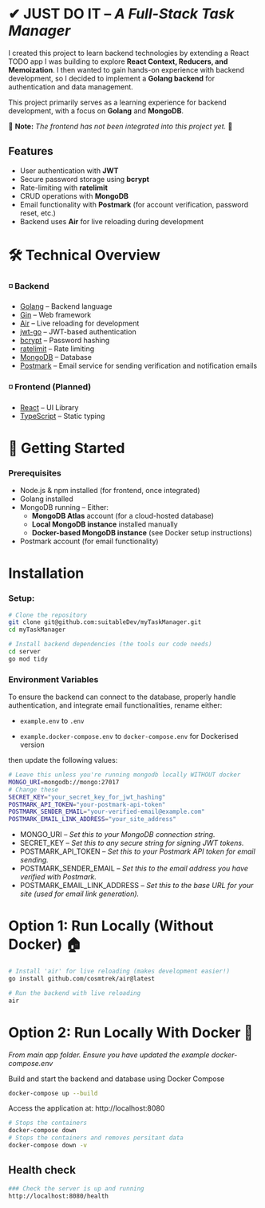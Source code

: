 # ✔ JUST DO IT – *A Full-Stack Task Manager*  

I created this project to learn backend technologies by extending a React TODO app I was building to explore **React Context, Reducers, and Memoization**. I then wanted to gain hands-on experience with backend development, so I decided to implement a **Golang backend** for authentication and data management.  

This project primarily serves as a learning experience for backend development, with a focus on **Golang** and **MongoDB**.

🚧 **Note:** *The frontend has not been integrated into this project yet.* 🚧

## Features  
- User authentication with **JWT**  
- Secure password storage using **bcrypt**  
- Rate-limiting with **ratelimit**  
- CRUD operations with **MongoDB**  
- Email functionality with **Postmark** (for account verification, password reset, etc.)  
- Backend uses **Air** for live reloading during development  

# 🛠️ Technical Overview  

### ◽ Backend  
- [Golang](https://go.dev/) – Backend language  
- [Gin](https://gin-gonic.com/) – Web framework  
- [Air](https://github.com/cosmtrek/air) – Live reloading for development  
- [jwt-go](https://github.com/golang-jwt/jwt) – JWT-based authentication  
- [bcrypt](https://golang.org/x/crypto/bcrypt) – Password hashing  
- [ratelimit](https://github.com/juju/ratelimit) – Rate limiting  
- [MongoDB](https://www.mongodb.com/) – Database  
- [Postmark](https://postmarkapp.com/) – Email service for sending verification and notification emails

### ◽ Frontend (Planned)  
- [React](https://reactjs.org/) – UI Library  
- [TypeScript](https://www.typescriptlang.org/) – Static typing  

# 🏁 Getting Started  

### Prerequisites  
- Node.js & npm installed (for frontend, once integrated)  
- Golang installed  
- MongoDB running – Either:  
  - **MongoDB Atlas** account (for a cloud-hosted database)  
  - **Local MongoDB instance** installed manually  
  - **Docker-based MongoDB instance** (see Docker setup instructions)  
- Postmark account (for email functionality)  


# Installation  
### Setup: 
```sh
# Clone the repository
git clone git@github.com:suitableDev/myTaskManager.git
cd myTaskManager

# Install backend dependencies (the tools our code needs)
cd server
go mod tidy
```

### Environment Variables
To ensure the backend can connect to the database, properly handle authentication, and integrate email functionalities, rename either:
-  `example.env` to `.env` 
 
- `example.docker-compose.env` to `docker-compose.env` for Dockerised version

then update the following values:
```sh
# Leave this unless you're running mongodb locally WITHOUT docker
MONGO_URI=mongodb://mongo:27017 
# Change these
SECRET_KEY="your_secret_key_for_jwt_hashing"
POSTMARK_API_TOKEN="your-postmark-api-token"
POSTMARK_SENDER_EMAIL="your-verified-email@example.com"
POSTMARK_EMAIL_LINK_ADDRESS="your_site_address"
```
- MONGO_URI – *Set this to your MongoDB connection string.*
- SECRET_KEY – *Set this to any secure string for signing JWT tokens.*
- POSTMARK_API_TOKEN – *Set this to your Postmark API token for email sending.*
- POSTMARK_SENDER_EMAIL – *Set this to the email address you have verified with Postmark.*
- POSTMARK_EMAIL_LINK_ADDRESS – *Set this to the base URL for your site (used for email link generation).*



# Option 1: Run Locally (Without Docker) 🏠

```sh
# Install 'air' for live reloading (makes development easier!)
go install github.com/cosmtrek/air@latest

# Run the backend with live reloading
air
```
# Option 2: Run Locally With Docker 🐳
*From main app folder. Ensure you have updated the example docker-compose.env*

Build and start the backend and database using Docker Compose

```sh
docker-compose up --build
```

 Access the application at: http://localhost:8080


```sh
# Stops the containers
docker-compose down
# Stops the containers and removes persitant data
docker-compose down -v
```

## Health check
```sh
### Check the server is up and running
http://localhost:8080/health
```
